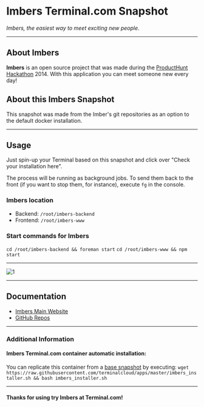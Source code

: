 # **Imbers** Terminal.com Snapshot
*Imbers, the easiest way to meet exciting new people.*

---

## About Imbers
**Imbers** is an open source project that was made during the [ProductHunt Hackathon](http://www.producthunt.com/) 2014.
With this application you can meet someone new every day!

## About this Imbers Snapshot
This snapshot was made from the Imber's git repositories as an option to the default docker installation.


---

## Usage

Just spin-up your Terminal based on this snapshot and click over "Check your installation here".

The process will be running as background jobs. To send them back to the front (if you want to stop them, for instance), execute `fg` in the console.


### Imbers location

- Backend: `/root/imbers-backend`
- Frontend: `/root/imbers-www`

### Start commands for Imbers
`cd /root/imbers-backend && foreman start`
`cd /root/imbers-www && npm start`

---

![1](http://www.imbers.com/img/header_screen.png)

---

## Documentation
- [Imbers Main Website](http://www.imbers.com/)
- [GitHub Repos](https://github.com/52unicorns/)

---

### Additional Information

#### Imbers Terminal.com container automatic installation:
You can replicate this container from a [base snapshot](https://www.terminal.com/tiny/FzpHiTXG1K) by executing:
`wget https://raw.githubusercontent.com/terminalcloud/apps/master/imbers_installer.sh && bash imbers_installer.sh`

---

#### Thanks for using try Imbers at Terminal.com!
